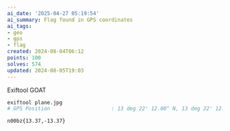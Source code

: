 ```yaml
---
ai_date: '2025-04-27 05:19:54'
ai_summary: Flag found in GPS coordinates
ai_tags:
- geo
- gps
- flag
created: 2024-08-04T06:12
points: 100
solves: 574
updated: 2024-08-05T19:03
---
```


Exiftool GOAT

```bash
exiftool plane.jpg
# GPS Position                    : 13 deg 22' 12.00" N, 13 deg 22' 12.00" W
```

```flag
n00bz{13.37,-13.37}
```